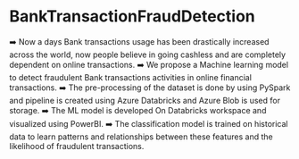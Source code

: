 # BankTransactionFraudDetection

➡️ Now a days Bank transactions usage has been drastically increased across the world, now people believe in going cashless and are completely dependent on online transactions.
➡️ We propose a Machine learning model to detect fraudulent Bank transactions activities in online financial transactions.
➡️ The pre-processing of the dataset is done by using PySpark and pipeline is created using Azure Databricks and Azure Blob is used for storage. 
➡️ The ML model is developed On Databricks workspace and visualized using PowerBI. 
➡️ The classification model is trained on historical data to learn patterns and relationships between these features and the likelihood of fraudulent transactions.
